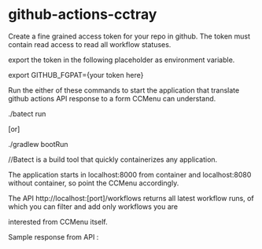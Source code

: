 # github-actions-cctray

Create a fine grained access token for your repo in github. 
The token must contain read access to read all workflow statuses.

export the token in the following placeholder as environment variable.

export GITHUB_FGPAT={your token here}

Run the either of these commands to start the application that translate github actions 
API response to a form CCMenu can understand.

./batect run

[or]

./gradlew bootRun

//Batect is a build tool that quickly containerizes any application.

The application starts in localhost:8000 from container and localhost:8080 without container, so point the CCMenu accordingly.

The API http://localhost:[port]/workflows returns all latest workflow runs, of which you can filter and add only workflows you are 

interested from CCMenu itself.

Sample response from API : 

<?xml version="1.0" ?>
<Projects>
  <Project name=".github/workflows/ci.yml" activity="Sleeping" lastBuildStatus="Failure" lastBuildTime="2023-06-11T22:16:17.000+05:30" webUrl="https://github.com/VSrinivasaRaghavan/resume-factory/actions/runs/5236505918"></Project>
  <Project name="Manual workflow" activity="Sleeping" lastBuildStatus="Success" lastBuildTime="2023-06-11T21:19:22.000+05:30" webUrl="https://github.com/VSrinivasaRaghavan/resume-factory/actions/runs/5236280544"></Project>
  <Project name="Deploy static content to Pages" activity="Sleeping" lastBuildStatus="Failure" lastBuildTime="2023-06-11T21:16:36.000+05:30" webUrl="https://github.com/VSrinivasaRaghavan/resume-factory/actions/runs/5236271002"></Project>
</Projects>
